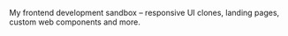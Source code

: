 My frontend development sandbox – responsive UI clones, landing pages, custom web components and more.
 
